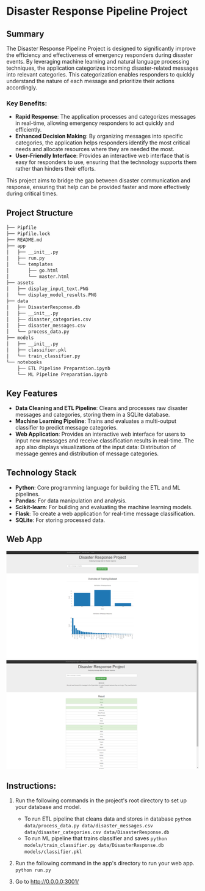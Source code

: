 # Disaster Response Pipeline Project

## Summary
The Disaster Response Pipeline Project is designed to significantly improve the efficiency and effectiveness of emergency responders during disaster events. By leveraging machine learning and natural language processing techniques, the application categorizes incoming disaster-related messages into relevant categories. This categorization enables responders to quickly understand the nature of each message and prioritize their actions accordingly.

### Key Benefits:
- **Rapid Response**: The application processes and categorizes messages in real-time, allowing emergency responders to act quickly and efficiently.
- **Enhanced Decision Making**: By organizing messages into specific categories, the application helps responders identify the most critical needs and allocate resources where they are needed the most.
- **User-Friendly Interface**: Provides an interactive web interface that is easy for responders to use, ensuring that the technology supports them rather than hinders their efforts.
<!-- - **Scalability**: The system can handle a large volume of messages, making it suitable for use in large-scale disaster situations where communication influx is high. -->

This project aims to bridge the gap between disaster communication and response, ensuring that help can be provided faster and more effectively during critical times.


## Project Structure
```
├── Pipfile
├── Pipfile.lock
├── README.md
├── app
│   ├── __init__.py
│   ├── run.py
│   └── templates
│       ├── go.html
│       └── master.html
├── assets
│   ├── display_input_text.PNG
│   └── display_model_results.PNG
├── data
│   ├── DisasterResponse.db
│   ├── __init__.py
│   ├── disaster_categories.csv
│   ├── disaster_messages.csv
│   └── process_data.py
├── models
│   ├── __init__.py
│   ├── classifier.pkl
│   └── train_classifier.py
└── notebooks
    ├── ETL Pipeline Preparation.ipynb
    └── ML Pipeline Preparation.ipynb
```

## Key Features
- **Data Cleaning and ETL Pipeline**: Cleans and processes raw disaster messages and categories, storing them in a SQLite database.
- **Machine Learning Pipeline**: Trains and evaluates a multi-output classifier to predict message categories.
- **Web Application**: Provides an interactive web interface for users to input new messages and receive classification results in real-time. The app also displays visualizations of the input data: Distribution of message genres and distribution of message categories.

## Technology Stack
- **Python**: Core programming language for building the ETL and ML pipelines.
- **Pandas**: For data manipulation and analysis.
- **Scikit-learn**: For building and evaluating the machine learning models.
- **Flask**: To create a web application for real-time message classification.
- **SQLite**: For storing processed data.

## Web App
![Input Text](assets/display_input_text.PNG)
![Model Results](assets/display_model_results.PNG)

## Instructions:
1. Run the following commands in the project's root directory to set up your database and model.

    - To run ETL pipeline that cleans data and stores in database
        `python data/process_data.py data/disaster_messages.csv data/disaster_categories.csv data/DisasterResponse.db`
    - To run ML pipeline that trains classifier and saves
        `python models/train_classifier.py data/DisasterResponse.db models/classifier.pkl`

2. Run the following command in the app's directory to run your web app.
    `python run.py`

3. Go to http://0.0.0.0:3001/
